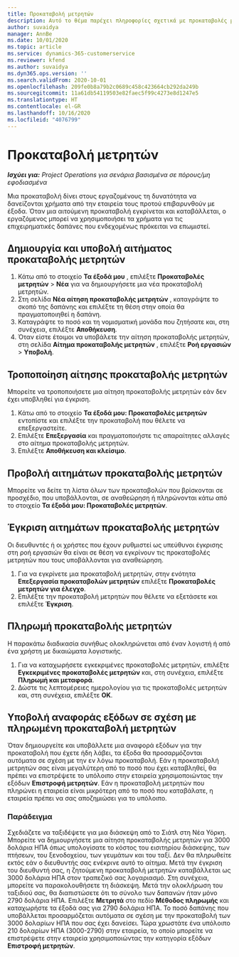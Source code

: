```yaml
---
title: Προκαταβολή μετρητών
description: Αυτό το θέμα παρέχει πληροφορίες σχετικά με προκαταβολές μετρητών.
author: suvaidya
manager: AnnBe
ms.date: 10/01/2020
ms.topic: article
ms.service: dynamics-365-customerservice
ms.reviewer: kfend
ms.author: suvaidya
ms.dyn365.ops.version: ''
ms.search.validFrom: 2020-10-01
ms.openlocfilehash: 209fe0b8a79b2c0689c458c423664cb292da249b
ms.sourcegitcommit: 11a61db54119503e82faec5f99c4273e8d1247e5
ms.translationtype: HT
ms.contentlocale: el-GR
ms.lasthandoff: 10/16/2020
ms.locfileid: "4076799"
---
```

# <a name="cash-advance"></a>Προκαταβολή μετρητών

_**Ισχύει για:** Project Operations για σενάρια βασισμένα σε πόρους/μη εφοδιασμένα_

Μια προκαταβολή δίνει στους εργαζομένους τη δυνατότητα να δανείζονται χρήματα από την εταιρεία τους προτού επιβαρυνθούν με έξοδα. Όταν μια αιτούμενη προκαταβολή εγκρίνεται και καταβάλλεται, ο εργαζόμενος μπορεί να χρησιμοποιήσει τα χρήματα για τις επιχειρηματικές δαπάνες που ενδεχομένως πρόκειται να επωμιστεί. 

## <a name="create-and-submit-a-cash-advance-request"></a>Δημιουργία και υποβολή αιτήματος προκαταβολής μετρητών

1. Κάτω από το στοιχείο **Τα έξοδά μου** , επιλέξτε **Προκαταβολές μετρητών** > **Νέα** για να δημιουργήσετε μια νέα προκαταβολή μετρητών. 
2. Στη σελίδα **Νέα αίτηση προκαταβολής μετρητών** , καταγράψτε το σκοπό της δαπάνης και επιλέξτε τη θέση στην οποία θα πραγματοποιηθεί η δαπάνη.
3. Καταγράψτε το ποσό και τη νομισματική μονάδα που ζητήσατε και, στη συνέχεια, επιλέξτε **Αποθήκευση**. 
4. Όταν είστε έτοιμοι να υποβάλετε την αίτηση προκαταβολής μετρητών, στη σελίδα **Αίτημα προκαταβολής μετρητών** , επιλέξτε **Ροή εργασιών** > **Υποβολή**.

## <a name="modify-a-cash-advance-request"></a>Τροποποίηση αίτησης προκαταβολής μετρητών

Μπορείτε να τροποποιήσετε μια αίτηση προκαταβολής μετρητών εάν δεν έχει υποβληθεί για έγκριση.

1. Κάτω από το στοιχείο **Τα έξοδά μου: Προκαταβολές μετρητών** εντοπίστε και επιλέξτε την προκαταβολή που θέλετε να επεξεργαστείτε.
2. Επιλέξτε **Επεξεργασία** και πραγματοποιήστε τις απαραίτητες αλλαγές στο αίτημα προκαταβολής μετρητών. 
3. Επιλέξτε **Αποθήκευση και κλείσιμο**.


## <a name="view-cash-advance-requests"></a>Προβολή αιτημάτων προκαταβολής μετρητών
Μπορείτε να δείτε τη λίστα όλων των προκαταβολών που βρίσκονται σε προσχέδιο, που υποβάλλονται, σε αναθεώρηση ή πληρώνονται κάτω από το στοιχείο **Τα έξοδά μου: Προκαταβολές μετρητών**. 

## <a name="approve-cash-advance-requests"></a>Έγκριση αιτημάτων προκαταβολής μετρητών

Οι διευθυντές ή οι χρήστες που έχουν ρυθμιστεί ως υπεύθυνοι έγκρισης στη ροή εργασιών θα είναι σε θέση να εγκρίνουν τις προκαταβολές μετρητών που τους υποβάλλονται για αναθεώρηση. 

1. Για να εγκρίνετε μια προκαταβολή μετρητών, στην ενότητα **Επεξεργασία προκαταβολών μετρητών** επιλέξτε **Προκαταβολές μετρητών για έλεγχο**.
2. Επιλέξτε την προκαταβολή μετρητών που θέλετε να εξετάσετε και επιλέξτε **Έγκριση**.  

## <a name="pay-cash-advances"></a>Πληρωμή προκαταβολής μετρητών 
Η παρακάτω διαδικασία συνήθως ολοκληρώνεται από έναν λογιστή ή από ένα χρήστη με δικαιώματα λογιστικής.

1. Για να καταχωρήσετε εγκεκριμένες προκαταβολές μετρητών, επιλέξτε **Εγκεκριμένες προκαταβολές μετρητών** και, στη συνέχεια, επιλέξτε **Πληρωμή και μεταφορά**.  
2. Δώστε τις λεπτομέρειες ημερολογίου για τις προκαταβολές μετρητών και, στη συνέχεια, επιλέξτε **OK**. 

## <a name="submit-an-expense-report-against-a-paid-cash-advance"></a>Υποβολή αναφοράς εξόδων σε σχέση με πληρωμένη προκαταβολή μετρητών 

Όταν δημιουργείτε και υποβάλλετε μια αναφορά εξόδων για την προκαταβολή που έχετε ήδη λάβει, τα έξοδα θα προσαρμόζονται αυτόματα σε σχέση με την εν λόγω προκαταβολή. Εάν η προκαταβολή μετρητών σας είναι μεγαλύτερη από το ποσό που έχει καταβληθεί, θα πρέπει να επιστρέψετε το υπόλοιπο στην εταιρεία χρησιμοποιώντας την εξόδων **Επιστροφή μετρητών**. Εάν η προκαταβολή μετρητών που πληρώνει η εταιρεία είναι μικρότερη από το ποσό που καταβάλατε, η εταιρεία πρέπει να σας αποζημιώσει για το υπόλοιπο. 

### <a name="example"></a>Παράδειγμα
Σχεδιάζετε να ταξιδέψετε για μια διάσκεψη από το Σιάτλ στη Νέα Υόρκη. Μπορείτε να δημιουργήσετε μια αίτηση προκαταβολής μετρητών για 3000 δολάρια ΗΠΑ όπως υπολογίσατε το κόστος του εισιτηρίου διάσκεψης, των πτήσεων, του ξενοδοχείου, των γευμάτων και του ταξί. Δεν θα πληρωθείτε εκτός εάν ο διευθυντής σας ενέκρινε αυτό το αίτημα. Μετά την έγκριση του διευθυντή σας, η ζητούμενη προκαταβολή μετρητών καταβάλλεται ως 3000 δολάρια ΗΠΑ στον τραπεζικό σας λογαριασμό. Στη συνέχεια, μπορείτε να παρακολουθήσετε τη διάσκεψη. Μετά την ολοκλήρωση του ταξιδιού σας, θα διαπιστώσετε ότι το σύνολο των δαπανών ήταν μόνο 2790 δολάρια ΗΠΑ. Επιλέξτε **Μετρητά** στο πεδίο **Μέθοδος πληρωμής** και καταχωρήστε τα έξοδά σας για 2790 δολάρια ΗΠΑ. Το ποσό δαπάνης που υποβάλλεται προσαρμόζεται αυτόματα σε σχέση με την προκαταβολή των 3000 δολαρίων ΗΠΑ που σας έχει δανείσει. Τώρα χρωστάτε ένα υπόλοιπο 210 δολαρίων ΗΠΑ (3000-2790) στην εταιρεία, το οποίο μπορείτε να επιστρέψετε στην εταιρεία χρησιμοποιώντας την κατηγορία εξόδων **Επιστροφή μετρητών**. 
